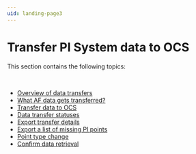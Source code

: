 ```yaml
---
uid: landing-page3
---
```


# Transfer PI System data to OCS

This section contains the following topics:

<br>

* [Overview of data transfers](xref:overview-data-transfers)
* [What AF data gets transferred?](xref:af-data-transferred)
* [Transfer data to OCS](xref:transfer-data)
* [Data transfer statuses](xref:data-transfer-statuses)
* [Export transfer details](xref:export-transfer-details)
* [Export a list of missing PI points](xref:export-missing-points)
* [Point type change](xref:pi-point-change)
* [Confirm data retrieval](xref:confirm-data-retrieval)


